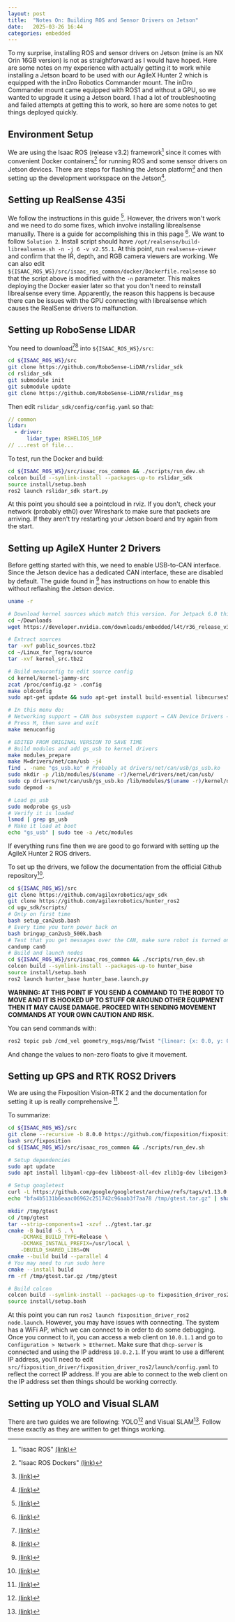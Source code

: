 ```yaml
---
layout: post
title:  "Notes On: Building ROS and Sensor Drivers on Jetson"
date:   2025-03-26 16:44
categories: embedded
---
```

To my surprise, installing ROS and sensor drivers on Jetson (mine is an NX Orin 16GB version) is not as straightforward as I would have hoped. Here are some notes on my experience with actually getting it to work while installing a Jetson board to be used with our AgileX Hunter 2 which is equipped with the inDro Robotics Commander mount. The inDro Commander mount came equipped with ROS1 and without a GPU, so we wanted to upgrade it using a Jetson board. I had a lot of troubleshooting and failed attempts at getting this to work, so here are some notes to get things deployed quickly.

## Environment Setup
We are using the Isaac ROS (release v3.2) framework[^1] since it comes with convenient Docker containers[^2] for running ROS and some sensor drivers on Jetson devices. There are steps for flashing the Jetson platform[^3] and then setting up the development workspace on the Jetson[^4].

## Setting up RealSense 435i
We follow the instructions in this guide [^5]. However, the drivers won't work and we need to do some fixes, which involve installing librealsense manually. There is a guide for accomplishing this in this page [^6]. We want to follow `Solution 2`. Install script should have `/opt/realsense/build-librealsense.sh -n -j 6 -v v2.55.1`. At this point, run `realsense-viewer` and confirm that the IR, depth, and RGB camera viewers are working. We can also edit `${ISAAC_ROS_WS}/src/isaac_ros_common/docker/Dockerfile.realsense` so that the script above is modified with the `-n` parameter. This makes deploying the Docker easier later so that you don't need to reinstall librealsense every time. Apparently, the reason this happens is because there can be issues with the GPU connecting with librealsense which causes the RealSense drivers to malfunction.

## Setting up RoboSense LIDAR
You need to download[^9][^10] into `${ISAAC_ROS_WS}/src`:
```bash
cd ${ISAAC_ROS_WS}/src
git clone https://github.com/RoboSense-LiDAR/rslidar_sdk
cd rslidar_sdk
git submodule init
git submodule update
git clone https://github.com/RoboSense-LiDAR/rslidar_msg
```
Then edit `rslidar_sdk/config/config.yaml` so that:
```yaml
// common
lidar:
  - driver:
      lidar_type: RSHELIOS_16P
// ...rest of file...
```
To test, run the Docker and build:
```bash
cd ${ISAAC_ROS_WS}/src/isaac_ros_common && ./scripts/run_dev.sh
colcon build --symlink-install --packages-up-to rslidar_sdk
source install/setup.bash
ros2 launch rslidar_sdk start.py
```
At this point you should see a pointcloud in rviz. If you don't, check your network (probably eth0) over Wireshark to make sure that packets are arriving. If they aren't try restarting your Jetson board and try again from the start.

## Setting up AgileX Hunter 2 Drivers
Before getting started with this, we need to enable USB-to-CAN interface. Since the Jetson device has a dedicated CAN interface, these are disabled by default. The guide found in [^11] has instructions on how to enable this without reflashing the Jetson device.

```bash
uname -r

# Download kernel sources which match this version. For Jetpack 6.0 this is r363
cd ~/Downloads
wget https://developer.nvidia.com/downloads/embedded/l4t/r36_release_v3.0/sources/public_sources.tbz2

# Extract sources
tar -xvf public_sources.tbz2
cd ~/Linux_for_Tegra/source
tar -xvf kernel_src.tbz2

# Build menuconfig to edit source config
cd kernel/kernel-jammy-src
zcat /proc/config.gz > .config
make oldconfig
sudo apt-get update && sudo apt-get install build-essential libncurses5-dev bc libssl-dev

# In this menu do:
# Networking support → CAN bus subsystem support → CAN Device Drivers → CAN USB interfaces → Geschwister Schneider UG (gs_usb)
# Press M, then save and exit
make menuconfig

# EDITED FROM ORIGINAL VERSION TO SAVE TIME
# Build modules and add gs_usb to kernel drivers
make modules_prepare
make M=drivers/net/can/usb -j4
find . -name "gs_usb.ko" # Probably at drivers/net/can/usb/gs_usb.ko
sudo mkdir -p /lib/modules/$(uname -r)/kernel/drivers/net/can/usb/
sudo cp drivers/net/can/usb/gs_usb.ko /lib/modules/$(uname -r)/kernel/drivers/net/can/usb
sudo depmod -a

# Load gs_usb
sudo modprobe gs_usb
# Verify it is loaded
lsmod | grep gs_usb
# Make it load at boot
echo "gs_usb" | sudo tee -a /etc/modules
```

If everything runs fine then we are good to go forward with setting up the AgileX Hunter 2 ROS drivers.

To set up the drivers, we follow the documentation from the official Github repository[^12].
```bash
cd ${ISAAC_ROS_WS}/src
git clone https://github.com/agilexrobotics/ugv_sdk
git clone https://github.com/agilexrobotics/hunter_ros2
cd ugv_sdk/scripts/
# Only on first time
bash setup_can2usb.bash
# Every time you turn power back on
bash bringup_can2usb_500k.bash
# Test that you get messages over the CAN, make sure robot is turned on and connected over CAN-to-USB
candump can0
# Build and launch nodes
cd ${ISAAC_ROS_WS}/src/isaac_ros_common && ./scripts/run_dev.sh
colcon build --symlink-install --packages-up-to hunter_base
source install/setup.bash
ros2 launch hunter_base hunter_base.launch.py
```

**WARNING: AT THIS POINT IF YOU SEND A COMMAND TO THE ROBOT TO MOVE AND IT IS HOOKED UP TO STUFF OR AROUND OTHER EQUIPMENT THEN IT MAY CAUSE DAMAGE. PROCEED WITH SENDING MOVEMENT COMMANDS AT YOUR OWN CAUTION AND RISK.**

You can send commands with:
```bash
ros2 topic pub /cmd_vel geometry_msgs/msg/Twist "{linear: {x: 0.0, y: 0.0, z: 0.0}, angular: {x: 0.0, y: 0.0, z: 0.0}}"
```
And change the values to non-zero floats to give it movement.

## Setting up GPS and RTK ROS2 Drivers
We are using the Fixposition Vision-RTK 2 and the documentation for setting it up is really comprehensive [^13].

To summarize:
```bash
cd ${ISAAC_ROS_WS}/src
git clone --recursive -b 8.0.0 https://github.com/fixposition/fixposition_driver
bash src/fixposition
cd ${ISAAC_ROS_WS}/src/isaac_ros_common && ./scripts/run_dev.sh

# Setup dependencies
sudo apt update
sudo apt install libyaml-cpp-dev libboost-all-dev zlib1g-dev libeigen3-dev linux-libc-dev

# Setup googletest
curl -L https://github.com/google/googletest/archive/refs/tags/v1.13.0.tar.gz -o /tmp/gtest.tar.gz
echo "bfa4b5131b6eaac06962c251742c96aab3f7aa78 /tmp/gtest.tar.gz" | sha1sum --check

mkdir /tmp/gtest
cd /tmp/gtest
tar --strip-components=1 -xzvf ../gtest.tar.gz
cmake -B build -S . \
    -DCMAKE_BUILD_TYPE=Release \
    -DCMAKE_INSTALL_PREFIX=/usr/local \
    -DBUILD_SHARED_LIBS=ON
cmake --build build --parallel 4
# You may need to run sudo here
cmake --install build
rm -rf /tmp/gtest.tar.gz /tmp/gtest

# Build colcon
colcon build --symlink-install --packages-up-to fixposition_driver_ros2
source install/setup.bash
```
At this point you can run `ros2 launch fixposition_driver_ros2 node.launch`. However, you may have issues with connecting. The system has a WiFi AP, which we can connect to in order to do some debugging. Once you connect to it, you can access a web client on `10.0.1.1` and go to `Configuration > Network > Ethernet`. Make sure that `dhcp-server` is connected and using the IP address `10.0.2.1`. If you want to use a different IP address, you'll need to edit `src/fixposition_driver/fixposition_driver_ros2/launch/config.yaml` to reflect the correct IP address. If you are able to connect to the web client on the IP address set then things should be working correctly.

## Setting up YOLO and Visual SLAM
There are two guides we are following: YOLO[^7] and Visual SLAM[^8]. Follow these exactly as they are written to get things working.

[^1]: "Isaac ROS" [(link)](https://nvidia-isaac-ros.github.io/)
[^2]: "Isaac ROS Dockers" [(link)](https://github.com/NVIDIA-ISAAC-ROS/isaac_ros_common/tree/main/docker)
[^3]: [(link)](https://nvidia-isaac-ros.github.io/getting_started/hardware_setup/compute/index.html#jetson-platforms)
[^4]: [(link)](https://nvidia-isaac-ros.github.io/getting_started/dev_env_setup.html)
[^5]: [(link)](https://nvidia-isaac-ros.github.io/getting_started/hardware_setup/sensors/realsense_setup.html)
[^6]: [(link)](https://nvidia-isaac-ros.github.io/repositories_and_packages/isaac_ros_nvblox/isaac_ros_nvblox/troubleshooting/troubleshooting_nvblox_realsense.html)
[^7]: [(link)](https://nvidia-isaac-ros.github.io/repositories_and_packages/isaac_ros_object_detection/isaac_ros_yolov8/index.html)
[^8]: [(link)](https://nvidia-isaac-ros.github.io/concepts/scene_reconstruction/nvblox/tutorials/tutorial_realsense.html)
[^9]: [(link)](https://github.com/RoboSense-LiDAR/rslidar_sdk)
[^10]: [(link)](https://github.com/RoboSense-LiDAR/rslidar_msg)
[^11]: [(link)](https://gist.github.com/WT-MM/5f414dfa32aca8adbf5ef8e32a391e30)
[^12]: [(link)](https://github.com/agilexrobotics/hunter_ros2)
[^13]: [(link)](https://docs.fixposition.com/fd/installation-and-usagex)